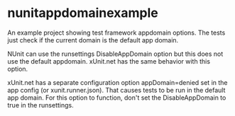 # nunitappdomainexample
An example project showing test framework appdomain options. The tests just check if the current domain is the default app domain.

NUnit can use the runsettings DisableAppDomain option but this does not use the default appdomain.
xUnit.net has the same behavior with this option.

xUnit.net has a separate configuration option appDomain=denied set in the app config (or xunit.runner.json). That causes tests to be run
in the default app domain. For this option to function, don't set the DisableAppDomain to true in the runsettings.
